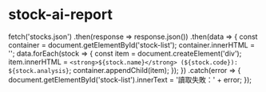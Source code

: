 # stock-ai-report
fetch('stocks.json')
  .then(response => response.json())
  .then(data => {
    const container = document.getElementById('stock-list');
    container.innerHTML = '';
    data.forEach(stock => {
      const item = document.createElement('div');
      item.innerHTML = `<strong>${stock.name}</strong> (${stock.code}): ${stock.analysis}`;
      container.appendChild(item);
    });
  })
  .catch(error => {
    document.getElementById('stock-list').innerText = '讀取失敗：' + error;
  });
